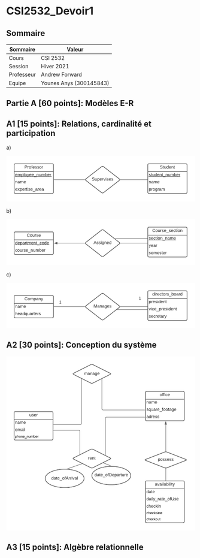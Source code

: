 # CSI2532_Devoir1

## Sommaire

| Sommaire | Valeur |
| --- | --- |
| Cours | CSI 2532 |
| Session | Hiver 2021 |
| Professeur | Andrew Forward |
| Equipe | Younes Anys (300145843) |

## Partie A [60 points]: Modèles E-R
## A1 [15 points]: Relations, cardinalité et participation

a)

![image](assets/A1a.png)

b)

![image](assets/A1b.png)

c)

![image](assets/A1c.png)

## A2 [30 points]: Conception du système

![image](assets/A2.png)

##  A3 [15 points]: Algèbre relationnelle
